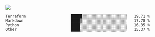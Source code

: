 ![](https://github-profile-summary-cards.vercel.app/api/cards/profile-details?username=igtm&theme=dracula)
<!--START_SECTION:waka-->

```text
Terraform                    █████░░░░░░░░░░░░░░░░░░░░   19.71 %
Markdown                     ████▒░░░░░░░░░░░░░░░░░░░░   17.78 %
Python                       ████░░░░░░░░░░░░░░░░░░░░░   16.35 %
Other                        ████░░░░░░░░░░░░░░░░░░░░░   15.37 %
```

<!--END_SECTION:waka-->
